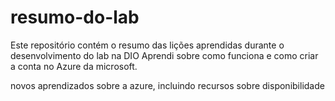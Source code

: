 # resumo-do-lab
Este repositório contém o resumo das lições aprendidas durante o desenvolvimento do lab na DIO
Aprendi sobre como funciona e como criar a conta no Azure da microsoft.

novos aprendizados sobre a azure, incluindo recursos sobre disponibilidade

